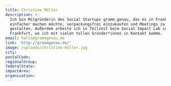 ```yaml
---
title: Christine Müller
description: >-
  Ich bin Mitgründerin des Social Startups gramm.genau, das es in Frankfurt
  einfacher machen möchte, verpackungsfrei einzukaufen und Meetings zu
  gestalten. Außerdem arbeite ich in Teilzeit beim Social Impact Lab in
  Frankfurt, wo ich mit vielen tollen Gründer*innen in Kontakt komme.
email: hallo@grammgenau.de
link: 'http://grammgenau.de/'
image: /uploads/christine-müller.jpg
city:
postalCode:
regionalGroup:
federalState:
impactArea:
organization:
---
```


